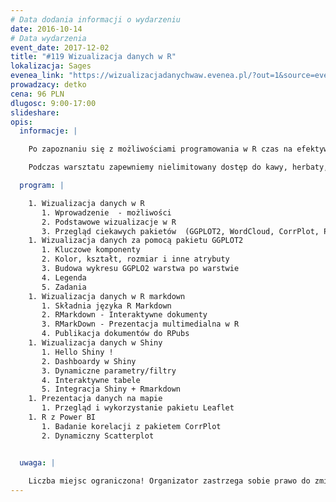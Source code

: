 ```yaml
---
# Data dodania informacji o wydarzeniu
date: 2016-10-14
# Data wydarzenia
event_date: 2017-12-02
title: "#119 Wizualizacja danych w R"
lokalizacja: Sages
evenea_link: "https://wizualizacjadanychwaw.evenea.pl/?out=1&source=event_iframe"
prowadzacy: detko
cena: 96 PLN
dlugosc: 9:00-17:00
slideshare:
opis:
  informacje: |

    Po zapoznaniu się z możliwościami programowania w R czas na efektywną prezentację danych. Podczas warsztatu prowadzący bardzo przekrojowo zaprezentuje możliwości związane z wizualizacja danych w R. Począwszy od podstawowych wizualizacji, poprzez analizę danych za pomocą pakietu GGPLOT2, budowę interaktywnych dokumentów RMarkDown kończąc na zaawansowanych aplikacjach zbudowanych w Shiny czy Power BI. Zaprezentowane zostaną także metody publikowania prac do serwisu RPubs. Warsztat przewidziany jest dla osób które posiadają podstawową wiedzę z zakresu programowania w R. 

    Podczas warsztatu zapewniemy nielimitowany dostęp do kawy, herbaty, wody. W porze obiadowej zapewniamy pizzę.

  program: |

    1. Wizualizacja danych w R
       1. Wprowadzenie  - możliwości
       2. Podstawowe wizualizacje w R
       3. Przegląd ciekawych pakietów  (GGPLOT2, WordCloud, CorrPlot, Plotly..)
    1. Wizualizacja danych za pomocą pakietu GGPLOT2 
       1. Kluczowe komponenty
       2. Kolor, kształt, rozmiar i inne atrybuty
       3. Budowa wykresu GGPLO2 warstwa po warstwie
       4. Legenda
       5. Zadania
    1. Wizualizacja danych w R markdown
       1. Składnia języka R Markdown
       2. RMarkdown - Interaktywne dokumenty
       3. RMarkDown - Prezentacja multimedialna w R
       4. Publikacja dokumentów do RPubs
    1. Wizualizacja danych w Shiny
       1. Hello Shiny !
       2. Dashboardy w Shiny
       3. Dynamiczne parametry/filtry
       4. Interaktywne tabele
       5. Integracja Shiny + Rmarkdown
    1. Prezentacja danych na mapie
       1. Przegląd i wykorzystanie pakietu Leaflet
    1. R z Power BI
       1. Badanie korelacji z pakietem CorrPlot
       2. Dynamiczny Scatterplot 


  uwaga: |
 
    Liczba miejsc ograniczona! Organizator zastrzega sobie prawo do zmiany lokalizacji wydarzenia oraz jego odwołania w przypadku niezgłoszenia się minimalnej liczby uczestników.
---
```

